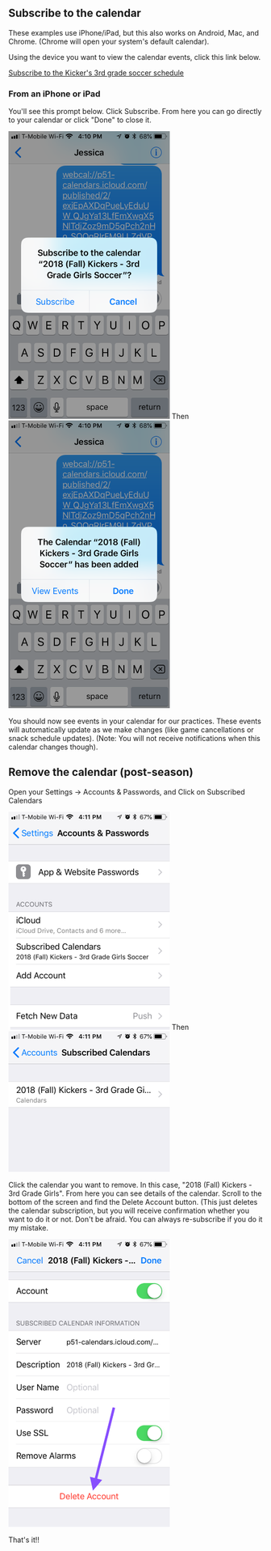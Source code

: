 ## Subscribe to the calendar

These examples use iPhone/iPad, but this also works on Android, Mac, and Chrome. (Chrome will open your system's default calendar). 

Using the device you want to view the calendar events, click this link below.

<a href="webcal://p51-calendars.icloud.com/published/2/exjEpAXDqPueLyEduUW_QJgYa13LfEmXwgX5NlTdjZoz9mD5qPch2nHo_SOOgRIrFM9LLZdVPFIM1X-WoPTzi9a8Dbt5cazFNAtEn3uynAw">Subscribe to the Kicker's 3rd grade soccer schedule</a>

### From an iPhone or iPad
You'll see this prompt below. Click Subscribe. From here you can go directly to your calendar or click "Done" to close it. 

<img width="320" src="/assets/ios-subscribe-1.png" alt="Subscribe to calendar"/> Then <img width="320" src="/assets/ios-subscribe-2.png" alt="View events or done"/>

You should now see events in your calendar for our practices. These events will automatically update as we make changes (like game cancellations or snack schedule updates). (Note: You will not receive notifications when this calendar changes though). 

## Remove the calendar (post-season)

Open your Settings -> Accounts & Passwords, and Click on Subscribed Calendars

<img width="320" src="/assets/ios-remove-1.png" alt="Accounts & Passwords"/> Then <img width="320" src="/assets/ios-remove-2.png" alt="Subscribed calendars list"/>

Click the calendar you want to remove. In this case, "2018 (Fall) Kickers - 3rd Grade Girls". From here you can see details of the calendar. Scroll to the bottom of the screen and find the Delete Account button. (This just deletes the calendar subscription, but you will receive confirmation whether you want to do it or not. Don't be afraid. You can always re-subscribe if you do it my mistake. 

<img width="320" src="/assets/ios-remove-3.png" alt="Calendar details."/>

That's it!!
